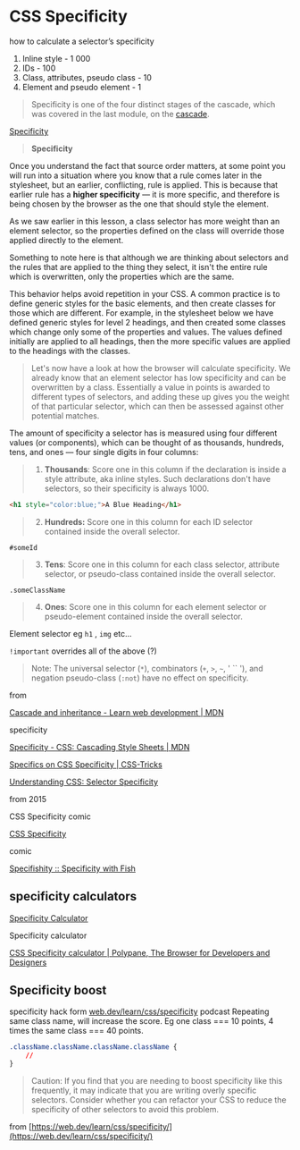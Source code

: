 # CSS Specificity

how to calculate a selector’s specificity

1. Inline style - 1 000
2. IDs - 100
3. Class, attributes, pseudo class - 10
4. Element and pseudo element - 1

> Specificity is one of the four distinct stages of the cascade, which was covered in the last module, on the [cascade](https://web.dev/learn/css/the-cascade/).

[Specificity](https://web.dev/learn/css/specificity/)

> **Specificity**

Once you understand the fact that source order matters, at some point you will run into a situation where you know that a rule comes later in the stylesheet, but an earlier, conflicting, rule is applied. This is because that earlier rule has a **higher specificity** — it is more specific, and therefore is being chosen by the browser as the one that should style the element.

As we saw earlier in this lesson, a class selector has more weight than an element selector, so the properties defined on the class will override those applied directly to the element.

Something to note here is that although we are thinking about selectors and the rules that are applied to the thing they select, it isn't the entire rule which is overwritten, only the properties which are the same.

This behavior helps avoid repetition in your CSS. A common practice is to define generic styles for the basic elements, and then create classes for those which are different. For example, in the stylesheet below we have defined generic styles for level 2 headings, and then created some classes which change only some of the properties and values. The values defined initially are applied to all headings, then the more specific values are applied to the headings with the classes.

> Let's now have a look at how the browser will calculate specificity. We already know that an element selector has low specificity and can be overwritten by a class. Essentially a value in points is awarded to different types of selectors, and adding these up gives you the weight of that particular selector, which can then be assessed against other potential matches.

The amount of specificity a selector has is measured using four different values (or components), which can be thought of as thousands, hundreds, tens, and ones — four single digits in four columns:

> 1. **Thousands**: Score one in this column if the declaration is inside a style attribute, aka inline styles. Such declarations don't have selectors, so their specificity is always 1000.

```html
<h1 style="color:blue;">A Blue Heading</h1>
```

> 2. **Hundreds:** Score one in this column for each ID selector contained inside the overall selector.

`#someId`

> 3. **Tens**: Score one in this column for each class selector, attribute selector, or pseudo-class contained inside the overall selector.

`.someClassName`

> 4. **Ones**: Score one in this column for each element selector or pseudo-element contained inside the overall selector.

Element selector eg `h1` , `img` etc...

`!important` overrides all of the above (?)

> Note: The universal selector (`*`), combinators (`+`, `>`, `~`, ' `` '), and negation pseudo-class (`:not`) have no effect on specificity.

from 

[Cascade and inheritance - Learn web development | MDN](https://developer.mozilla.org/en-US/docs/Learn/CSS/Building_blocks/Cascade_and_inheritance#specificity_2)

specificity

[Specificity - CSS: Cascading Style Sheets | MDN](https://developer.mozilla.org/en-US/docs/Web/CSS/Specificity)

[Specifics on CSS Specificity | CSS-Tricks](https://css-tricks.com/specifics-on-css-specificity/)

[Understanding CSS: Selector Specificity](https://medium.com/@dte/understanding-css-selector-specificity-a02238a02a59#.prouihvri)

from 2015

CSS Specificity comic

[CSS Specificity](https://cssspecificity.com/)

comic

[Specifishity :: Specificity with Fish](http://specifishity.com/)

## specificity calculators

[Specificity Calculator](https://specificity.keegan.st/)

Specificity calculator

[CSS Specificity calculator | Polypane, The Browser for Developers and Designers](https://polypane.app/css-specificity-calculator/)

## Specificity boost

specificity hack form [web.dev/learn/css/specificity](http://web.dev/learn/css/specificity) podcast
Repeating same class name, will increase the score. Eg one class === 10 points, 4 times the same class === 40 points.

```css
.className.className.className.className {
	//
}
```

> Caution: If you find that you are needing to boost specificity like this frequently, it may indicate that you are writing overly specific selectors. Consider whether you can refactor your CSS to reduce the specificity of other selectors to avoid this problem.

from [https://web.dev/learn/css/specificity/](https://web.dev/learn/css/specificity/)
